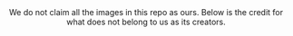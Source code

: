<center>We do not claim all the images in this repo as ours. Below is the credit for what does not belong to us as its creators.
</center>
